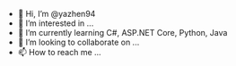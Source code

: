 - 👋 Hi, I’m @yazhen94
- 👀 I’m interested in ...
- 🌱 I’m currently learning C#, ASP.NET Core, Python, Java
- 💞️ I’m looking to collaborate on ...
- 📫 How to reach me ...

<!---
yazhen94/yazhen94 is a ✨ special ✨ repository because its `README.md` (this file) appears on your GitHub profile.
You can click the Preview link to take a look at your changes.
--->
